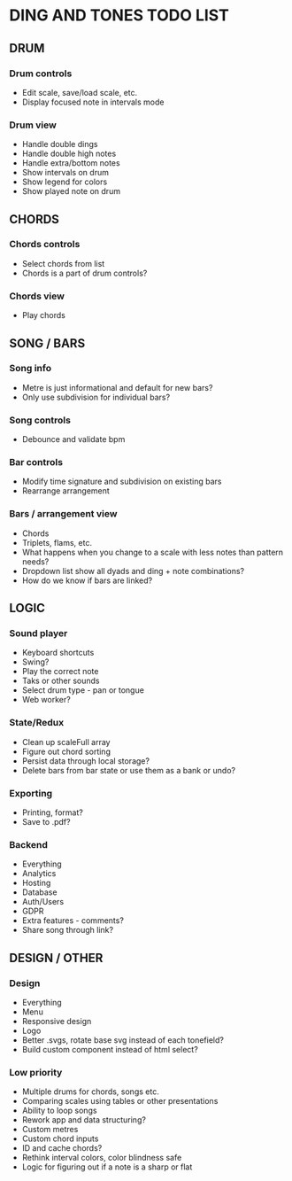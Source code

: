 # DING AND TONES TODO LIST

## DRUM

### Drum controls

* Edit scale, save/load scale, etc.
* Display focused note in intervals mode

### Drum view

* Handle double dings
* Handle double high notes
* Handle extra/bottom notes
* Show intervals on drum
* Show legend for colors
* Show played note on drum

## CHORDS

### Chords controls

* Select chords from list
* Chords is a part of drum controls?

### Chords view

* Play chords

## SONG / BARS

### Song info

* Metre is just informational and default for new bars?
* Only use subdivision for individual bars?

### Song controls

* Debounce and validate bpm

### Bar controls

* Modify time signature and subdivision on existing bars
* Rearrange arrangement

### Bars / arrangement view

* Chords
* Triplets, flams, etc.
* What happens when you change to a scale with less notes than pattern needs?
* Dropdown list show all dyads and ding + note combinations?
* How do we know if bars are linked?

## LOGIC

### Sound player

* Keyboard shortcuts
* Swing?
* Play the correct note
* Taks or other sounds
* Select drum type - pan or tongue
* Web worker?

### State/Redux

* Clean up scaleFull array
* Figure out chord sorting
* Persist data through local storage?
* Delete bars from bar state or use them as a bank or undo?

### Exporting
  
* Printing, format?
* Save to .pdf?

### Backend

* Everything
* Analytics
* Hosting
* Database
* Auth/Users
* GDPR
* Extra features - comments?
* Share song through link?

## DESIGN / OTHER

### Design

* Everything
* Menu
* Responsive design
* Logo
* Better .svgs, rotate base svg instead of each tonefield?
* Build custom component instead of html select?

### Low priority

* Multiple drums for chords, songs etc.
* Comparing scales using tables or other presentations
* Ability to loop songs
* Rework app and data structuring?
* Custom metres
* Custom chord inputs
* ID and cache chords?
* Rethink interval colors, color blindness safe
* Logic for figuring out if a note is a sharp or flat
